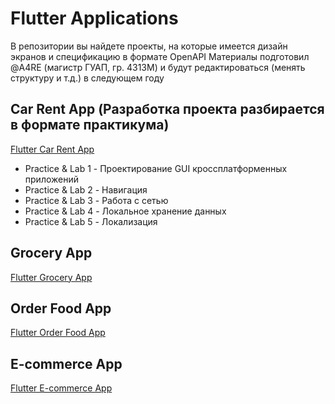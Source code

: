 # Flutter Applications

В репозитории вы найдете проекты, на которые имеется дизайн экранов и спецификацию в формате OpenAPI
Материалы подготовил @A4RE (магистр ГУАП, гр. 4313М) и будут редактироваться (менять структуру и т.д.) в следующем году

## Car Rent App (Разработка проекта разбирается в формате практикума)
[Flutter Car Rent App](https://www.figma.com/design/N5XJsNPI3qzT12kt8hUmCK/Flutter-App?node-id=3-46612&p=f&t=ffCUvZZYhGrbfqkm-0)

* Practice & Lab 1 - Проектирование GUI кроссплатформенных приложений
* Practice & Lab 2 - Навигация
* Practice & Lab 3 - Работа с сетью
* Practice & Lab 4 - Локальное хранение данных
* Practice & Lab 5 - Локализация

## Grocery App
[Flutter Grocery App](https://www.figma.com/design/s6VaZvoq1Ky2AqkcdMeVQQ/Flutter-Grocery-App?node-id=0-1&t=PtYHop2ooE8lyWBo-1)

## Order Food App
[Flutter Order Food App](https://www.figma.com/design/pWrAqZiEgxudZ2sGSJ7IVX/Order-Food-Flutter-App?t=PtYHop2ooE8lyWBo-1)

## E-commerce App
[Flutter E-commerce App](https://www.figma.com/design/89xUitMJ0OVKv1X7qblj2A/E-comerce-Flutter-App?t=PtYHop2ooE8lyWBo-1)

